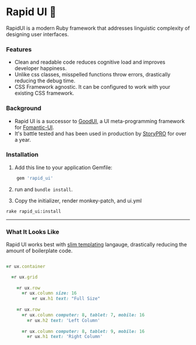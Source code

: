 # Rapid UI 🥋
RapidUI is a modern Ruby framework that addresses linguistic complexity of designing user interfaces.


### Features
- Clean and readable code reduces cognitive load and improves developer happiness.
- Unlike css classes, misspelled functions throw errors, drastically reducing the debug time.
- CSS Framework agnostic. It can be configured to work with your existing CSS framework.

### Background
- Rapid UI is a successor to [GoodUI](https://github.com/realstorypro/good-ui), a UI meta-programming framework for [Fomantic-UI](https://fomantic-ui.com/).
- It's battle tested and has been used in production by [StoryPRO](https://www.storypro.io) for over a year.
 
### Installation
1. Add this line to your application Gemfile:

```ruby
    gem 'rapid_ui'
```

2. run and `bundle install`.


3. Copy the initializer, render monkey-patch, and ui.yml

```bash
rake rapid_ui:install
```

----

### What It Looks Like
Rapid UI works best with [slim templating](https://github.com/slim-template/slim-rails) langauge, drastically reducing
the amount of boilerplate code.

```ruby

=r ux.container

  =r ux.grid
  
    =r ux.row
      =r ux.column size: 16
          =r ux.h1 text: "Full Size"
          
    =r ux.row
      =r ux.column computer: 8, tablet: 7, mobile: 16
        =r ux.h2 text: 'Left Column'
        
      =r ux.column computer: 8, tablet: 9, mobile: 16
        =r ux.h1 text: 'Right Column'
```

